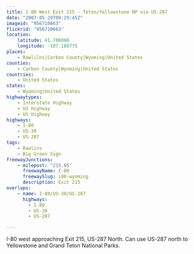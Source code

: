 ```yaml
---
title: I-80 West Exit 215 - Teton/Yellowstone NP via US-287
date: "2007-05-29T09:29:45Z"
imageid: "956710663"
flickrid: "956710663"
location:
    latitude: 41.786088
    longitude: -107.180775
places:
    - Rawlilns|Carbon County|Wyoming|United States
counties:
    - Carbon County|Wyoming|United States
countries:
    - United States
states:
    - Wyoming|United States
highwaytypes:
    - Interstate Highway
    - US Highway
    - US Highway
highways:
    - I-80
    - US-30
    - US-287
tags:
    - Rawlins
    - Big Green Sign
freewayJunctions:
    - milepost: "215.65"
      freewayName: I-80
      freewaySlug: i80-wyoming
      description: Exit 215
overlaps:
    - name: I-80/US-30/US-287
      highways:
        - I-80
        - US-30
        - US-287

---
```

I-80 west approaching Exit 215, US-287 North.  Can use US-287 north to Yellowstone and Grand Teton National Parks.